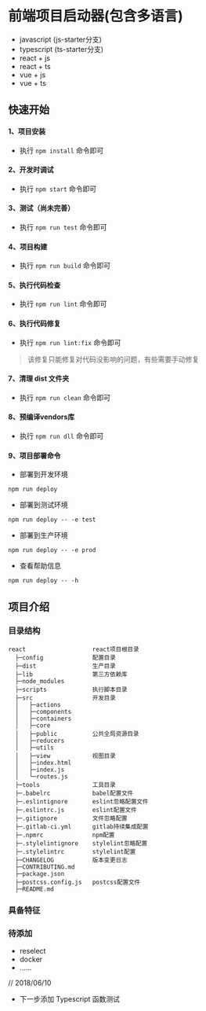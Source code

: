 # 前端项目启动器(包含多语言)

- javascript (js-starter分支)
- typescript (ts-starter分支)
- react + js
- react + ts
- vue + js
- vue + ts

## 快速开始

#### 1、项目安装
- 执行 `npm install` 命令即可

#### 2、开发时调试
- 执行 `npm start` 命令即可

#### 3、测试（尚未完善）
- 执行 `npm run test` 命令即可

#### 4、项目构建
- 执行 `npm run build` 命令即可

#### 5、执行代码检查
- 执行 `npm run lint` 命令即可

#### 6、执行代码修复
- 执行 `npm run lint:fix` 命令即可
> 该修复只能修复对代码没影响的问题，有些需要手动修复

#### 7、清理 dist 文件夹
- 执行 `npm run clean` 命令即可

#### 8、预编译vendors库
- 执行 `npm run dll` 命令即可

#### 9、项目部署命令
- 部署到开发环境
```
npm run deploy
```
- 部署到测试环境
```
npm run deploy -- -e test
```
- 部署到生产环境
```
npm run deploy -- -e prod
```
- 查看帮助信息
```
npm run deploy -- -h
```

## 项目介绍

### 目录结构

```
react                   react项目根目录
  ├─config              配置目录
  ├─dist                生产目录
  ├─lib                 第三方依赖库
  ├─node_modules
  ├─scripts             执行脚本目录
  ├─src                 开发目录
  │   ├─actions
  │   ├─components
  │   ├─containers
  │   ├─core
  │   ├─public          公共全局资源目录
  │   ├─reducers
  │   ├─utils
  │   ├─view            视图目录
  │   ├─index.html
  │   ├─index.js
  │   └─routes.js
  ├─tools               工具目录
  ├─.babelrc            babel配置文件
  ├─.eslintignore       eslint忽略配置文件
  ├─.eslintrc.js        eslint配置文件
  ├─.gitignore          文件忽略配置
  ├─.gitlab-ci.yml      gitlab持续集成配置
  ├─.npmrc              npm配置
  ├─.stylelintignore    stylelint忽略配置
  ├─.stylelintrc        stylelint配置
  ├─CHANGELOG           版本变更日志
  ├─CONTRIBUTING.md
  ├─package.json
  ├─postcss.config.js   postcss配置文件
  ├─README.md
```

### 具备特征


### 待添加
- reselect
- docker
- ……

// 2018/06/10
- 下一步添加 Typescript 函数测试